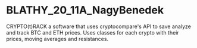 # BLATHY_20_11A_NagyBenedek

CRYPTO(t)RACK a software that uses cryptocompare's API to save analyze and track BTC and ETH prices. Uses classes for each crypto with their prices, moving averages and resistances.
